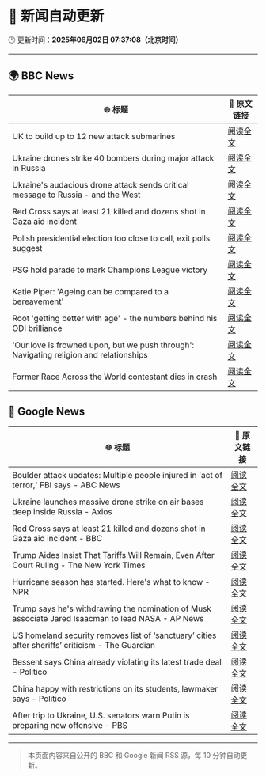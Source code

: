 # 🧠 新闻自动更新

🕒 更新时间：**2025年06月02日 07:37:08（北京时间）**

---

## 🌍 BBC News

| 🌐 标题 | 🔗 原文链接 |
|--------|-------------|
| UK to build up to 12 new attack submarines | [阅读全文](https://www.bbc.com/news/articles/c4g2jr1m49no) |
| Ukraine drones strike 40 bombers during major attack in Russia | [阅读全文](https://www.bbc.com/news/articles/c1ld7ppre9vo) |
| Ukraine's audacious drone attack sends critical message to Russia - and the West | [阅读全文](https://www.bbc.com/news/articles/c0r1jv0rn0ko) |
| Red Cross says at least 21 killed and dozens shot in Gaza aid incident | [阅读全文](https://www.bbc.com/news/articles/c991j01lym3o) |
| Polish presidential election too close to call, exit polls suggest | [阅读全文](https://www.bbc.com/news/articles/cx27897vedno) |
| PSG hold parade to mark Champions League victory | [阅读全文](https://www.bbc.com/sport/football/articles/c8e6g6kge4do) |
| Katie Piper: 'Ageing can be compared to a bereavement' | [阅读全文](https://www.bbc.com/news/articles/cx2j0jy7lreo) |
| Root 'getting better with age' - the numbers behind his ODI brilliance | [阅读全文](https://www.bbc.com/sport/cricket/articles/c3wdl4z6pv1o) |
| 'Our love is frowned upon, but we push through': Navigating religion and relationships | [阅读全文](https://www.bbc.com/news/articles/c8xg5ypwdpyo) |
| Former Race Across the World contestant dies in crash | [阅读全文](https://www.bbc.com/news/articles/cje7nx5l832o) |

## 📰 Google News

| 🌐 标题 | 🔗 原文链接 |
|--------|-------------|
| Boulder attack updates: Multiple people injured in 'act of terror,' FBI says - ABC News | [阅读全文](https://news.google.com/rss/articles/CBMiogFBVV95cUxQM2JBUFk3QnU2QnNjNFpNV3N2NWZHRjlLUExSQ2hDb0cwWWVNM1JsLV9TU3NPOWt5aE5tVGlycC1sbkJNZE1vTjRCeGNiaEloTE1uXzU0N2VJZy1YdXI0b3Q1NDJRRTVBT05fVHZpc21WS3hOOGFvNGNGSG45SkNCT0pVZDB1V3JLaTZpY24yai1CWlB6bXlpcFR5OHdzVjAtR1HSAacBQVVfeXFMT2dTWUhXLUxuNVRTb2huRmdaMDktT2didGY2RGdVdlpiTVNmeEZpXzRyTTFtMXRfaUJNSG52cVRBRHE0Z0twX1VUbFFqZ2JUX2tWOFFKUjB4aWpjMm5tUkRnUGJkUXB6Vkh0UXlPcUc2YzRuOVp4TDlxbHNMU25yYTcyVUpIWlZqbWhIUHVnZHZycWdyOWdnYXg4SDM0bDk0Q0tCUE1SdVE?oc=5) |
| Ukraine launches massive drone strike on air bases deep inside Russia - Axios | [阅读全文](https://news.google.com/rss/articles/CBMibkFVX3lxTE1aU2h5ZV9aZFRsU3VxT0lLTXdFVk9xb09mRFZNVDkyanMtVnNGczBWRDltSVFzMVRsekw1djM1WEhtOFJhak82eXdNY2VNV1p3ZjBLNi1GbGhDREd5YmlycnBGcHU4VU9zWDQ5Z1Bn?oc=5) |
| Red Cross says at least 21 killed and dozens shot in Gaza aid incident - BBC | [阅读全文](https://news.google.com/rss/articles/CBMiWkFVX3lxTE40RmtFTFBWSndMeUNwbUNOeTN2emowakt6RktUSGRLU3BOUEp1MjVUbEpzd2R1TXZrekNVZXdWcHJqLWNYM0xBRVo0cGh1SUF5a2VtM2ltYXpHZ9IBX0FVX3lxTE9YWVE4bEJTTVVyLUtPM3dBNWY2UHprREdURXBuOFFoQ08ycDkxQ19zSnNyWUdDV2hZczMxeXpNcXFqS2tSZlFFSmVNd3pQakVCckdWU3loRmNfR0F3N2dj?oc=5) |
| Trump Aides Insist That Tariffs Will Remain, Even After Court Ruling - The New York Times | [阅读全文](https://news.google.com/rss/articles/CBMikAFBVV95cUxPOURqYndkZkVGUUZTR2prbzUtQW0xeTQwakV3aVVBZ3htU1daczh3RWZEU0xLRU9rT3ZXTl81REFiUkZydGtnakFZSURnWm1Tb3pDRnI0d3lWcjdHSWNNRTV1bnp4UTFZVjlUc1lLQW9PblpzM25YUjdIdnd3b1ppbjdxS3NPZ3Z5eEg2SXRlU3k?oc=5) |
| Hurricane season has started. Here's what to know - NPR | [阅读全文](https://news.google.com/rss/articles/CBMingFBVV95cUxQTXJBWGlGWXR1bnAzNnVZWmdxOEJaLVhqWUpIQnZNNTBxSHBxSUNWaW83LXlKWWJNSDJHNFNnTjFSWV9La2x0SEQzOGxudHVPNFRJMVNkczFqaWxxZ3htZjk0NVZIYWx1NFFvZDdraXdEZTRTVkZaaFNnU2tVd3h1ZTFDejEzN2gzMkxSbEtkVGhHYnhkbURGZUZTa3pldw?oc=5) |
| Trump says he's withdrawing the nomination of Musk associate Jared Isaacman to lead NASA - AP News | [阅读全文](https://news.google.com/rss/articles/CBMioAFBVV95cUxPSzhaUUt0djdsR2tVb3Roem1rX3lESDVRUUxtUnlVMDE0Y3J5QWIwVEFDOGtOYl9INHJCSWF6a0x6V1ZVcGhSdWt4azZOTHdTbHF3T3k4Tm5JeTZvTjZ3em5xY2x4WlFOZldlcGFKZU5fU21MM05DcWFjVGlpSWh1bjRCNjNtMUJVQm1DV1hqTUZPZFJpamRoR0NJdmFNNU9I?oc=5) |
| US homeland security removes list of ‘sanctuary’ cities after sheriffs’ criticism - The Guardian | [阅读全文](https://news.google.com/rss/articles/CBMikAFBVV95cUxQVTNmZEs1UnBvckFoMDc2ZG1PaGszN2hXQjNaSmVyUThDa054azVhbnB2V1VEbG5ITXp2WTdVM3Z5NlhkYW45aVVrUU5VNDAwMWlia3UxaDFQNlVza1BxRnE2dHhyRmNBeEV0Sk43WGRVREc5NDJBY1Rnb243VUVXRXhvSkdHQ0dqQmFvZ002Yl8?oc=5) |
| Bessent says China already violating its latest trade deal - Politico | [阅读全文](https://news.google.com/rss/articles/CBMijAFBVV95cUxQMGx6TmZHNmN4UHJUVkpDUXdKRVpYbG1MQktkUkYzZlBHOTRLZXlNMDV5WGh4RzQ4VXk3NXk2ZlRlWUNYb19OWDhmcmxiTGlzZ0E3WDNvcFIxc25NUXdZbHBoN2lzcHB0aFpVQnJBY2E3S0EzbFUyQVVHWWFoSFRldGRyeVZ3QXFnRFdKZQ?oc=5) |
| China happy with restrictions on its students, lawmaker says - Politico | [阅读全文](https://news.google.com/rss/articles/CBMikgFBVV95cUxNR1laZTh1a0djR1pNZXlTMnllb2hyVHJNZnV3ekx2d21IbmJGZV85NUdKNThKaW80ZXdCWFR0c2U4QjFKMHBaNVppQVpNZnVneTQ2NTFYRnM4QlJhcW9sU2pMcW1WYUJQZVZCQTdUVmF4RlRGVDA4eDE4RWZKeC1uaDM0MUNXMWdKQVo2WGhjMFpZQQ?oc=5) |
| After trip to Ukraine, U.S. senators warn Putin is preparing new offensive - PBS | [阅读全文](https://news.google.com/rss/articles/CBMirwFBVV95cUxOc3NaT3IzQV9IWWxudUZmeXNYWXB6aFlLNEd5elpMSWx0UThid2c2M1BZUVZ2YWxLcmFFUEZadmlRWFkzLUtLTjJkb040aEpac01feGlBT2NpdnU4MmUtcmdCc3FOa0RkSDliNVhVdXBycHM4b3ZJTDdSRU15Q25KR045TTlsa3dSYjhtVTdzVW1vd050enduSXFIaVdDc2x6VGdJZW9veldiMFBRdFJr?oc=5) |

---
> 本页面内容来自公开的 BBC 和 Google 新闻 RSS 源，每 10 分钟自动更新。